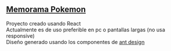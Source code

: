<h2><a href="https://memorama-pokemon.netlify.app/" target="_blank"> Memorama Pokemon </a></h2>
<p>
Proyecto creado usando React <br/>
Actualmente es de uso preferible en pc o pantallas largas (no usa responsive) <br/>
Diseño generado usando los componentes de <a href="https://ant.design/"> ant design <a/> <br/>
</p>
